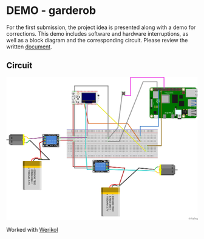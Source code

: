 # DEMO -  **garderob**

For the first submission, the project idea is presented along with a demo for corrections. This demo includes software and hardware interruptions, as well as a block diagram and the corresponding circuit. Please review the written <a href="/First/DEMO/ProjectIoT - garderob.pdf">document</a>.

## Circuit

<img src="/First/DEMO/DEMO.png">


Worked with <a href = "https://github.com/weriko">Werikol<a>
